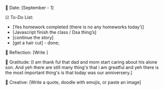 📅 Date: [September - 1]

☑ To-Do List:
- [Yes homework completed (there is no any homeworks today’)]
- [Javascript finish the class / Dsa thing’s]
- [continue the story]
- [get a hair cut] - done; 

📝 Reflection:
[Write ]

🙏 Gratitude:
[I am thank ful that dad and mom start caring about his alone son. And yeh there are still many thing's that i am greatful 
and yeh there is the most important thing's is that today was our anniversery.]

🎨 Creative:
[Write a quote, doodle with emojis, or paste an image]


